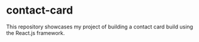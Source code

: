# contact-card
This repository showcases my project of building a contact card build using the React.js framework.
